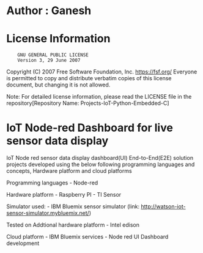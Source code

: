 # Author : Ganesh

# License Information
        GNU GENERAL PUBLIC LICENSE
        Version 3, 29 June 2007
Copyright (C) 2007 Free Software Foundation, Inc. 
https://fsf.org/ Everyone is permitted to copy and 
distribute verbatim copies of this license document, 
but changing it is not allowed.

Note: For detailed license information, 
please read the LICENSE file in the repository[Repository Name: Projects-IoT-Python-Embedded-C]


# IoT Node-red Dashboard for live sensor data display

IoT Node red sensor data display dashboard(UI) End-to-End(E2E) solution projects developed using the below following programming languages and concepts, Hardware platform and cloud platforms

Programming languages
	- Node-red

Hardware platform 
 	- Raspberry PI
 	- TI Sensor

 Simulator used:
 	- IBM Bluemix sensor simulator (link: http://watson-iot-sensor-simulator.mybluemix.net/)

Tested on Addtional hardware platform
	- Intel edison

Cloud platform
	- IBM Bluemix services
	- Node red UI Dashboard development
